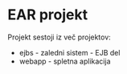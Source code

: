 # EAR projekt

Projekt sestoji iz več projektov:

- ejbs - zaledni sistem - EJB del
- webapp - spletna aplikacija
